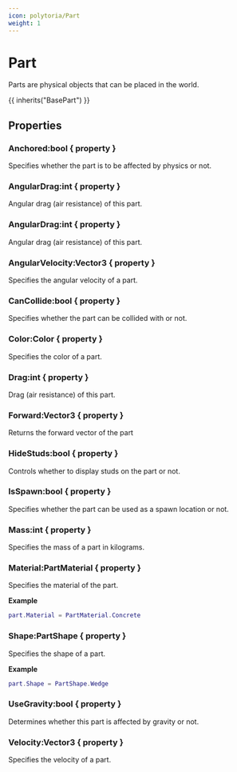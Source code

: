 ```yaml
---
icon: polytoria/Part
weight: 1
---
```


# Part

Parts are physical objects that can be placed in the world.

{{ inherits("BasePart") }}

## Properties

### Anchored:bool { property }

Specifies whether the part is to be affected by physics or not.

### AngularDrag:int { property }

Angular drag (air resistance) of this part.

### AngularDrag:int { property }

Angular drag (air resistance) of this part.

### AngularVelocity:Vector3 { property }

Specifies the angular velocity of a part.

### CanCollide:bool { property }

Specifies whether the part can be collided with or not.

### Color:Color { property }

Specifies the color of a part.

### Drag:int { property }

Drag (air resistance) of this part.

### Forward:Vector3 { property }

Returns the forward vector of the part

### HideStuds:bool { property }

Controls whether to display studs on the part or not.

### IsSpawn:bool { property }

Specifies whether the part can be used as a spawn location or not.

### Mass:int { property }

Specifies the mass of a part in kilograms.

### Material:PartMaterial { property }

Specifies the material of the part.

**Example**

```lua
part.Material = PartMaterial.Concrete
```

### Shape:PartShape { property }

Specifies the shape of a part.

**Example**

```lua
part.Shape = PartShape.Wedge
```

### UseGravity:bool { property }

Determines whether this part is affected by gravity or not.

### Velocity:Vector3 { property }

Specifies the velocity of a part.
